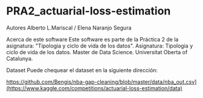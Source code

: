 # PRA2_actuarial-loss-estimation

Autores
Alberto L.Mariscal / Elena Naranjo Segura

Acerca de este software
Este software es parte de la Práctica 2 de la asignatura: "Tipologia y ciclo de vida de los datos".
Asignatura: Tipologia y ciclo de vida de los datos.
Master de Data Science.
Universitat Oberta of Catalunya.

Dataset
Puede chequear el dataset en la siguiente dirección:

https://github.com/Bengis/nba-gap-cleaning/blob/master/data/nba_out.csv](https://www.kaggle.com/competitions/actuarial-loss-estimation/data)

